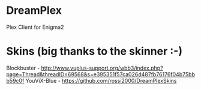 DreamPlex
=========

Plex Client for Enigma2

Skins (big thanks to the skinner :-)
==========
Blockbuster - http://www.vuplus-support.org/wbb3/index.php?page=Thread&threadID=69568&s=e395351f57ca026d487fb76176f04b75bbb59c0f
YouViX-Blue - https://github.com/rossi2000/DreamPlexSkins

